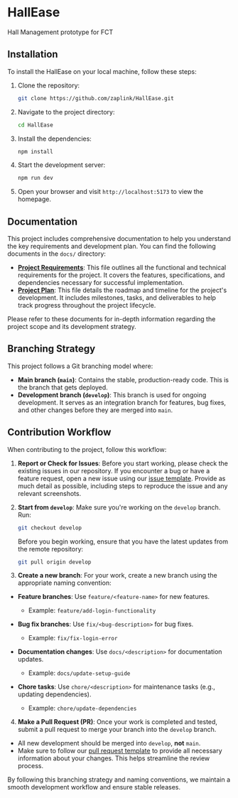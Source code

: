 # HallEase

Hall Management prototype for FCT

## Installation

To install the HallEase on your local machine, follow these steps:

1. Clone the repository:
   ```bash
   git clone https://github.com/zaplink/HallEase.git
   ```
2. Navigate to the project directory:
   ```bash
   cd HallEase
   ```
3. Install the dependencies:
   ```bash
   npm install
   ```
4. Start the development server:
   ```bash
   npm run dev
   ```
5. Open your browser and visit `http://localhost:5173` to view the homepage.

## Documentation

This project includes comprehensive documentation to help you understand the key requirements and development plan. You can find the following documents in the `docs/` directory:

- **[Project Requirements](docs/requirements.md)**: This file outlines all the functional and technical requirements for the project. It covers the features, specifications, and dependencies necessary for successful implementation.
- **[Project Plan](docs/plan.md)**: This file details the roadmap and timeline for the project's development. It includes milestones, tasks, and deliverables to help track progress throughout the project lifecycle.

Please refer to these documents for in-depth information regarding the project scope and its development strategy.

## Branching Strategy

This project follows a Git branching model where:

- **Main branch (`main`)**: Contains the stable, production-ready code. This is the branch that gets deployed.
- **Development branch (`develop`)**: This branch is used for ongoing development. It serves as an integration branch for features, bug fixes, and other changes before they are merged into `main`.

## Contribution Workflow

When contributing to the project, follow this workflow:

1. **Report or Check for Issues**: Before you start working, please check the existing issues in our repository. If you encounter a bug or have a feature request, open a new issue using our [issue template](.github/ISSUE_TEMPLATE.md). Provide as much detail as possible, including steps to reproduce the issue and any relevant screenshots.

2. **Start from `develop`**: Make sure you're working on the `develop` branch. Run:

   ```bash
   git checkout develop
   ```

   Before you begin working, ensure that you have the latest updates from the remote repository:

   ```bash
   git pull origin develop
   ```

3. **Create a new branch**: For your work, create a new branch using the appropriate naming convention:

- **Feature branches**: Use `feature/<feature-name>` for new features.

  - Example: `feature/add-login-functionality`

- **Bug fix branches**: Use `fix/<bug-description>` for bug fixes.

  - Example: `fix/fix-login-error`

- **Documentation changes**: Use `docs/<description>` for documentation updates.

  - Example: `docs/update-setup-guide`

- **Chore tasks**: Use `chore/<description>` for maintenance tasks (e.g., updating dependencies).
  - Example: `chore/update-dependencies`

4. **Make a Pull Request (PR)**: Once your work is completed and tested, submit a pull request to merge your branch into the `develop` branch.

- All new development should be merged into `develop`, **not** `main`.
- Make sure to follow our [pull request template](.github/PULL_REQUEST_TEMPLATE.md) to provide all necessary information about your changes. This helps streamline the review process.

By following this branching strategy and naming conventions, we maintain a smooth development workflow and ensure stable releases.
